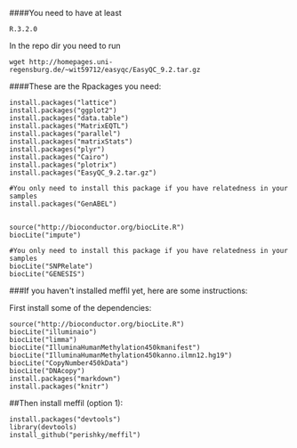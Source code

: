 ####You need to have at least 
```
R.3.2.0
```

In the repo dir you need to run
```
wget http://homepages.uni-regensburg.de/~wit59712/easyqc/EasyQC_9.2.tar.gz
```

####These are the Rpackages you need:
```
install.packages("lattice")
install.packages("ggplot2") 
install.packages("data.table")
install.packages("MatrixEQTL")
install.packages("parallel")
install.packages("matrixStats")
install.packages("plyr")
install.packages("Cairo")
install.packages("plotrix")
install.packages("EasyQC_9.2.tar.gz")

#You only need to install this package if you have relatedness in your samples
install.packages("GenABEL") 


source("http://bioconductor.org/biocLite.R")
biocLite("impute")

#You only need to install this package if you have relatedness in your samples
biocLite("SNPRelate")
biocLite("GENESIS")

```

###If you haven't installed meffil yet, here are some instructions:

First install some of the dependencies:
```
source("http://bioconductor.org/biocLite.R")
biocLite("illuminaio")
biocLite("limma")
biocLite("IlluminaHumanMethylation450kmanifest")
biocLite("IlluminaHumanMethylation450kanno.ilmn12.hg19")
biocLite("CopyNumber450kData")
biocLite("DNAcopy")
install.packages("markdown")
install.packages("knitr")
```

##Then install meffil (option 1):
```
install.packages("devtools")
library(devtools)
install_github("perishky/meffil")
```